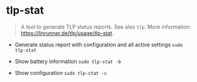 # tlp-stat
> A tool to generate TLP status reports.
> See also `tlp`.
> More information: <https://linrunner.de/tlp/usage/tlp-stat>.

- Generate status report with configuration and all active settings
`sudo tlp-stat`

- Show battery information
`sudo tlp-stat -b`

- Show configuration
`sudo tlp-stat -c`
